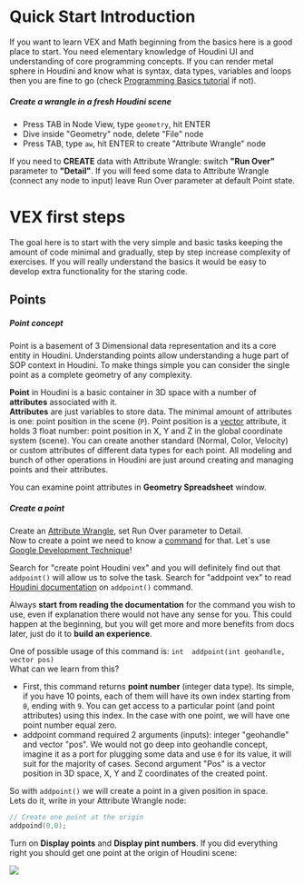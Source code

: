 # Quick Start Introduction
If you want to learn VEX and Math beginning from the basics here is a good place to start. You need elementary knowledge of Houdini UI and understanding of core programming concepts. If you can render metal sphere in Houdini and know what is syntax, data types, variables and loops then you are fine to go (check [Programming Basics tutorial](Programming-basics) if not).

##### Create a wrangle in a fresh Houdini scene
- Press TAB in Node View, type `geometry`, hit ENTER
- Dive inside "Geometry" node, delete "File" node
- Press TAB, type `aw`, hit ENTER to create "Attribute Wrangle" node

If you need to **CREATE** data with Attribute Wrangle: switch **"Run Over"** parameter to **"Detail"**. If you will feed some data to Attribute Wrangle (connect any node to input) leave Run Over parameter at default Point state.

# VEX first steps
The goal here is to start with the very simple and basic tasks keeping the amount of code minimal and gradually, step by step increase complexity of exercises. If you will really understand the basics it would be easy to develop extra functionality for the staring code.

## Points
##### Point concept
Point is a basement of 3 Dimensional data representation and its a core entity in Houdini. Understanding points allow understanding a huge part of SOP context in Houdini. To make things simple you can consider the single point as a complete geometry of any complexity.

**Point** in Houdini is a basic container in 3D space with a number of **attributes** associated with it.  
**Attributes** are just variables to store data. The minimal amount of attributes is one: point position in the scene (`P`). Point position is a [vector](Programming-basics#data-types) attribute, it holds 3 float number: point position in X, Y and Z in the global coordinate system (scene). You can create another standard (Normal, Color, Velocity) or custom attributes of different data types for each point. All modeling and bunch of other operations in Houdini are just around creating and managing points and their attributes.

You can examine point attributes in **Geometry Spreadsheet** window.

##### Create a point
Create an [Attribute Wrangle](#create-a-wrangle-in-a-fresh-houdini-scene), set Run Over parameter to Detail.  
Now to create a point we need to know a [command](Programming-basics#commands) for that. Let`s use [Google Development Technique](https://github.com/kiryha/AnimationDNA/wiki/06-Tutorials#developing-with-google)!  

Search for "create point Houdini vex" and you will definitely find out that `addpoint()` will allow us to solve the task. Search for "addpoint vex" to read [Houdini documentation](http://www.sidefx.com/docs/houdini/vex/functions/addpoint.html) on `addpoint()` command.

Always **start from reading the documentation** for the command you wish to use, even if explanation there would not have any sense for you. This could happen at the beginning, but you will get more and more benefits from docs later, just do it to **build an experience**.

One of possible usage of this command is: `int  addpoint(int geohandle, vector pos)`  
What can we learn from this? 
- First, this command returns **point number** (integer data type). Its simple, if you have 10 points, each of them will have its own index starting from `0`, ending with `9`. You can get access to a particular point (and point attributes) using this index. In the case with one point, we will have one point number equal zero.
- addpoint command required 2 arguments (inputs): integer "geohandle" and vector "pos". We would not go deep into geohandle concept, imagine it as a port for plugging some data and use `0` for its value, it will suit for the majority of cases. Second argument "Pos" is a vector position in 3D space, X, Y and Z coordinates of the created point.

So with `addpoint()` we will create a point in a given position in space.  
Lets do it, write in your Attribute Wrangle node:

```C
// Create one point at the origin
addpoind(0,0);
```

Turn on **Display points** and **Display pint numbers**. If you did everything right you should get one point at the origin of Houdini scene:

[![](https://lh3.googleusercontent.com/a5G6FyNkn9hBzSFp_PGe-2hU3ZUi41s2S9-Lce_MyS7K8krNhhdUBrqyaWHYwkjKF0SaI7X3kh_G1IYBM-T32mw4unS5uaZuyRoawaFf5vvCGvlx4JCiY1TuGsl1h-ggKb05vd5zgtRUXC30XSH8ZCM3g1lNHODhzpImw0M4HlXmWvORtHxXPEyyZx28ekDFw3ezPgkJJ8IZMllOLnmoaI9_z1v2HkTVK5ltOP_GcKwdPB-1T0Tf-0a0Gk_mg59-vLB4g7P9qbHww-hOh1Yv9Vs9OJSVGwhXCot015gkUfq6yK2wBrSJL3DnWotqTRF5rGSdB5VTeT6SO8Lm1MOSt0lfTQWtlAiWEy_gmxbX_28shg0dEpbMiNo6oP-st5ZiSz_TW1pIdjaIF7KEDKOAoK7wWwmfozDwrntJh-JiGy6388XXIxqmm4GV-zCncirQfpm2JqNiHrNR_bUKfZrfWqhRPH9nPoTdRJcbBNfX0rsLfWr450MkpNXWvx44fES-C7i71OThURtN_0vsEd1wJ7F-NK5e5JBDIIc1EHpBqhMvkjMexHQHEct4ZkuOuB9VY9swK5WkebWb_0_VYlmY0foUM_WvykdK4psoDAk=w1915-h700-no)](https://lh3.googleusercontent.com/a5G6FyNkn9hBzSFp_PGe-2hU3ZUi41s2S9-Lce_MyS7K8krNhhdUBrqyaWHYwkjKF0SaI7X3kh_G1IYBM-T32mw4unS5uaZuyRoawaFf5vvCGvlx4JCiY1TuGsl1h-ggKb05vd5zgtRUXC30XSH8ZCM3g1lNHODhzpImw0M4HlXmWvORtHxXPEyyZx28ekDFw3ezPgkJJ8IZMllOLnmoaI9_z1v2HkTVK5ltOP_GcKwdPB-1T0Tf-0a0Gk_mg59-vLB4g7P9qbHww-hOh1Yv9Vs9OJSVGwhXCot015gkUfq6yK2wBrSJL3DnWotqTRF5rGSdB5VTeT6SO8Lm1MOSt0lfTQWtlAiWEy_gmxbX_28shg0dEpbMiNo6oP-st5ZiSz_TW1pIdjaIF7KEDKOAoK7wWwmfozDwrntJh-JiGy6388XXIxqmm4GV-zCncirQfpm2JqNiHrNR_bUKfZrfWqhRPH9nPoTdRJcbBNfX0rsLfWr450MkpNXWvx44fES-C7i71OThURtN_0vsEd1wJ7F-NK5e5JBDIIc1EHpBqhMvkjMexHQHEct4ZkuOuB9VY9swK5WkebWb_0_VYlmY0foUM_WvykdK4psoDAk=w1915-h700-no)
